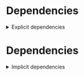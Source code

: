 # Dependencies

<details>
<summary>Explicit dependencies</summary>
|Dependency[^1]|Before|After|Package|Environments|
|-|-|-|-|-|
|**new-package**||0.10.1|conda|default on linux-64|
|**removed-package**|0.10.1||pypi|default on linux-64|
|**bpy**|0.10.1|2.10.1|pypi|default on linux-64|
|**polars**[^2]|0.10.0|0.9.1|conda|default on osx-arm64|
|**polars**|0.10.0|0.10.1|conda|lint on linux-64|
|**python**|0.10.0|0.10.1|conda|default on osx-arm64|
|**polars**|herads_0|herads_1|conda|default on linux-64|

</details>

# Dependencies

<details>
<summary>Implicit dependencies</summary>
|Dependency[^1]|Before|After|Package|Environments|
|-|-|-|-|-|
|python|0.10.0|0.10.1|conda|*all envs* on linux-64|

</details>

[^1]: **Bold** means explicit dependency.
[^2]: Dependency got downgraded.
